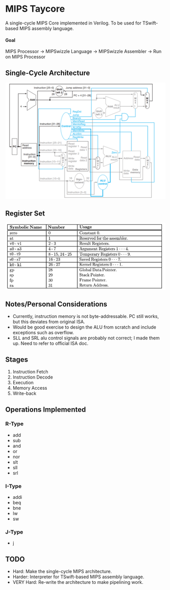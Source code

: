 # MIPS Taycore
A single-cycle MIPS Core implemented in Verilog. To be used for TSwift-based MIPS assembly language.

#### Goal
MIPS Processor -> MIPSwizzle Language -> MIPSwizzle Assembler -> Run on MIPS Processor

## Single-Cycle Architecture
![Single-Cycle](./img/mipsSingleCycle.jpg)

## Register Set
![Registers](./img/registerSet.jpg)

## Notes/Personal Considerations
- Currently, instruction memory is not byte-addressable. PC still works, but this deviates from original ISA.
- Would be good exercise to design the ALU from scratch and include exceptions such as overflow.
- SLL and SRL alu control signals are probably not correct; I made them up. Need to refer to official ISA doc.

## Stages
1. Instruction Fetch
2. Instruction Decode
3. Execution
4. Memory Access
5. Write-back

## Operations Implemented

### R-Type
- add
- sub
- and
- or
- nor
- slt
- sll
- srl

### I-Type
- addi
- beq
- bne
- lw
- sw

### J-Type
- j

## TODO
- Hard: Make the single-cycle MIPS architecture.
- Harder: Interpreter for TSwift-based MIPS assembly language.
- VERY Hard: Re-write the architecture to make pipelining work.